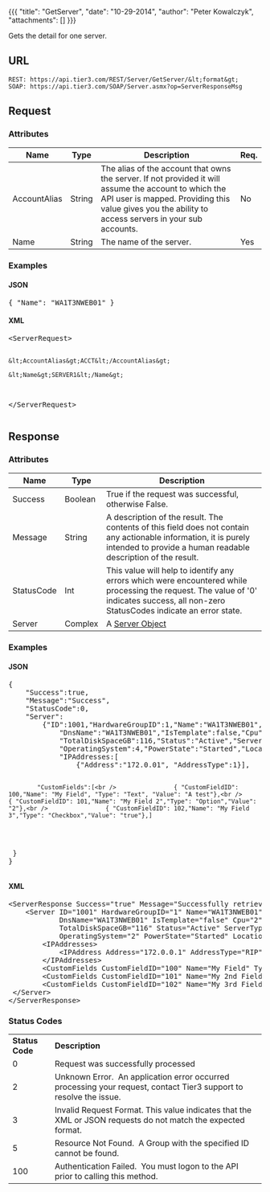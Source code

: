{{{
  "title": "GetServer",
  "date": "10-29-2014",
  "author": "Peter Kowalczyk",
  "attachments": []
}}}

Gets the detail for one server.

## URL

    REST: https://api.tier3.com/REST/Server/GetServer/&lt;format&gt;
    SOAP: https://api.tier3.com/SOAP/Server.asmx?op=ServerResponseMsg

## Request
### Attributes
<table>
    <thead>
    <tr>
      <th>Name</th>
      <th>Type</th>
      <th>Description</th>
      <th>Req.</th>
    </tr>
  </thead>
  <tbody>
    <tr>
      <td>AccountAlias</td>
      <td>String</td>
      <td>The alias of the account that owns the server. If not provided it will assume the account to which the API user is mapped. Providing this value gives you the ability to access servers in your sub accounts.</td>
      <td>No</td>
    </tr>
    <tr>
      <td>Name</td>
      <td>String</td>
      <td>The name of the server.</td>
      <td>Yes</td>
    </tr>
  </tbody>
</table>

### Examples
<h4>JSON</h4>
<pre>{ "Name": "WA1T3NWEB01" }</pre>

<h4>XML</h4>
<pre>&lt;ServerRequest&gt;

    &lt;AccountAlias&gt;ACCT&lt;/AccountAlias&gt;

    &lt;Name&gt;SERVER1&lt;/Name&gt;

&lt;/ServerRequest&gt;</pre>

## Response
### Attributes
<table>
  <thead>
  <tr>
    <th>Name</th>
    <th>Type</th>
    <th>Description</th>
  </tr>
</thead>
<tbody>
    <tr>
      <td>Success</td>
      <td>Boolean</td>
      <td>True if the request was successful, otherwise False.</td>
    </tr>
    <tr>
      <td>Message</td>
      <td>String</td>
      <td>A description of the result. The contents of this field does not contain any actionable information, it is purely intended to provide a human readable description of the result.</td>
    </tr>
    <tr>
      <td>StatusCode</td>
      <td>Int</td>
      <td>This value will help to identify any errors which were encountered while processing the request. The value of '0' indicates success, all non-zero StatusCodes indicate an error state.</td>
    </tr>
    <tr>
      <td>Server</td>
      <td>Complex</td>
      <td>A&nbsp;<a href="/entries/23105126-Server-Object" target="_blank">Server Object</a>
      </td>
    </tr>
  </tbody>
</table>

### Examples
<h4>JSON</h4>
<pre>{<br />    "Success":true,<br />    "Message":"Success",<br />    "StatusCode":0,<br />    "Server":<br />        {"ID":1001,"HardwareGroupID":1,"Name":"WA1T3NWEB01","Description":"WA1T3NWEB01",<br />            "DnsName":"WA1T3NWEB01","IsTemplate":false,"Cpu":2,"MemoryGB":4,"DiskCount":3,<br />            "TotalDiskSpaceGB":116,"Status":"Active","ServerType":2,"ServiceLevel":1,<br />            "OperatingSystem":4,"PowerState":"Started","Location":"WA1","IPAddress":"172.0.0.1"<br />            "IPAddresses:[<br />                {"Address":"172.0.01", "AddressType":1}],

            "CustomFields":[<br />                { "CustomFieldID": 100,"Name": "My Field", "Type": "Text", "Value": "A test"},<br />                { "CustomFieldID": 101,"Name": "My Field 2","Type": "Option","Value": "2"},<br />                { "CustomFieldID": 102,"Name": "My Field 3","Type": "Checkbox","Value": "true"},]

<br />   }<br />}</pre>

<h4>XML</h4>
<pre>&lt;ServerResponse Success="true" Message="Successfully retrieved servers" StatusCode="0"&gt;<br />    &lt;Server ID="1001" HardwareGroupID="1" Name="WA1T3NWEB01" Description="WA1T3NWEB01" <br />            DnsName="WA1T3NWEB01" IsTemplate="false" Cpu="2" MemoryGB="4" DiskCount="3" <br />            TotalDiskSpaceGB="116" Status="Active" ServerType="1" ServiceLevel="2" <br />            OperatingSystem="2" PowerState="Started" Location="WA1" IPAddress="172.0.0.1"&gt;<br />        &lt;IPAddresses&gt;<br />            &lt;IPAddress Address="172.0.0.1" AddressType="RIP" /&gt;<br />        &lt;/IPAddresses&gt;<br />        &lt;CustomFields CustomFieldID="100" Name="My Field" Type="Text" Value="Test Value" /&gt;<br />        &lt;CustomFields CustomFieldID="101" Name="My 2nd Field" Type="Option" Value="Value 3" /&gt;<br />        &lt;CustomFields CustomFieldID="102" Name="My 3rd Field" Type="Checkbox" Value="true" /&gt;&nbsp;<br /> &lt;/Server&gt;<br />&lt;/ServerResponse&gt;</pre>

### Status Codes
<table>
  <tbody>
    <tr>
      <td><strong>Status Code</strong>
      </td>
      <td><strong>Description</strong>
      </td>
    </tr>
    <tr>
      <td>0</td>
      <td>Request was successfully processed</td>
    </tr>
    <tr>
      <td>2</td>
      <td>Unknown Error. &nbsp;An application error occurred processing your request, contact Tier3 support to resolve the issue.</td>
    </tr>
    <tr>
      <td>3</td>
      <td>Invalid Request Format. This value indicates that the XML or JSON requests do not match the expected format.</td>
    </tr>
    <tr>
      <td>5</td>
      <td>Resource Not Found. &nbsp;A Group with the specified ID cannot be found.</td>
    </tr>
    <tr>
      <td>100</td>
      <td>Authentication Failed. &nbsp;You must logon to the API prior to calling this method.</td>
    </tr>
  </tbody>
</table>